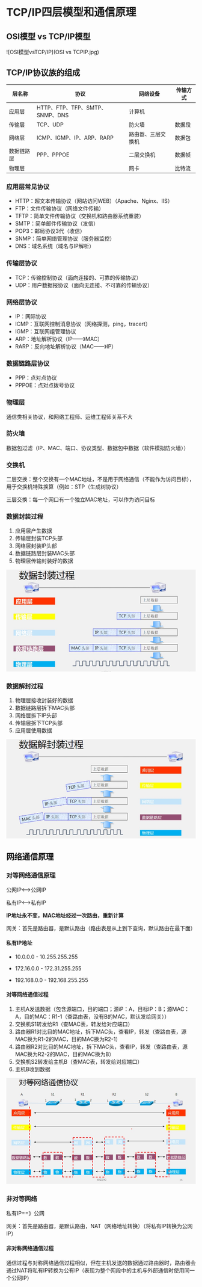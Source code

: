 # TCP/IP四层模型和通信原理

## OSI模型 vs TCP/IP模型

![OSI模型vsTCP/IP](OSI vs TCPIP.jpg)

## TCP/IP协议族的组成

| 层名称     | 协议                            | 网络设备           | 传输方式 |
| ---------- | ------------------------------- | ------------------ | -------- |
| 应用层     | HTTP、FTP、TFP、SMTP、SNMP、DNS | 计算机             |          |
| 传输层     | TCP、UDP                        | 防火墙             | 数据段   |
| 网络层     | ICMP、IGMP、IP、ARP、RARP       | 路由器、三层交换机 | 数据包   |
| 数据链路层 | PPP、PPPOE                      | 二层交换机         | 数据帧   |
| 物理层     |                                 | 网卡               | 比特流   |

### 应用层常见协议

*   HTTP：超文本传输协议（网站访问WEB）（Apache、Nginx、IIS）
*   FTP：文件传输协议（网络文件传输）
*   TFTP：简单文件传输协议（交换机和路由器系统重装）
*   SMTP：简单邮件传输协议（发信）
*   POP3：邮局协议3代（收信）
*   SNMP：简单网络管理协议（服务器监控）
*   DNS：域名系统（域名与IP解析）

### 传输层协议

*   TCP：传输控制协议（面向连接的、可靠的传输协议）
*   UDP：用户数据报协议（面向无连接、不可靠的传输协议）

### 网络层协议

*   IP：网际协议
*   ICMP：互联网控制消息协议（网络探测，ping，tracert）
*   IGMP：互联网组管理协议
*   ARP：地址解析协议（IP——》MAC）
*   RARP：反向地址解析协议（MAC——》IP）

### 数据链路层协议

*   PPP：点对点协议
*   PPPOE：点对点拨号协议

### 物理层

通信类相关协议，和网络工程师、运维工程师关系不大

### 防火墙

数据包过滤（IP、MAC、端口、协议类型、数据包中数据（软件模拟防火墙））

### 交换机

二层交换：整个交换有一个MAC地址，不是用于网络通信（不能作为访问目标），用于交换机特殊换算（例如：STP（生成树协议）

三层交换：每一个网口有一个独立MAC地址，可以作为访问目标

### 数据封装过程

1.  应用层产生数据
2.  传输层封装TCP头部
3.  网络层封装IP头部
4.  数据链路层封装MAC头部
5.  物理层传输封装好的数据

![数据封装过程](数据封装过程.jpg)

### 数据解封过程

1.  物理层接收封装好的数据
2.  数据链路层拆下MAC头部
3.  网络层拆下IP头部
4.  传输层拆下TCP头部
5.  应用层使用数据

![数据解封过程](数据解封过程.jpg)

## 网络通信原理

### 对等网络通信原理

公网IP<——>公网IP

私有IP<——>私有IP

**IP地址永不变，MAC地址经过一次路由，重新计算**

网关：首先是路由器，是默认路由（路由表是从上到下查询，默认路由在最下面）

#### 私有IP地址

*   10.0.0.0 - 10.255.255.255

*   172.16.0.0 - 172.31.255.255

*   192.168.0.0 - 192.168.255.255

#### 对等网络通信过程

1.  主机A发送数据（包含源端口，目的端口；源iP：A，目标IP：B；源MAC：A，目的MAC：R1-1（查路由表，没有B的MAC，默认发给网关））
2.  交换机S1转发给R1（查MAC表，转发给对应端口）
3.  路由器R1对比目的MAC地址，拆下MAC头，查看IP，转发（查路由表，源MAC换为R1-2的MAC，目的MAC换为R2-1）
4.  路由器R2对比目的MAC地址，拆下MAC头，查看IP，转发（查路由表，源MAC换为R2-2的MAC，目的MAC换为B）
5.  交换机S2转发给主机B（查MAC表，转发给对应端口）
6.  主机B收到数据

![对等网络通信协议](对等网络通信.jpg)

### 非对等网络

私有IP==》公网

网关：首先是路由器，是默认路由，NAT（网络地址转换）（将私有IP转换为公网IP）

#### 非对称网络通信过程

通信过程与对称网络通信过程相似，但在主机发送的数据通过路由器时，路由器会通过NAT将私有IP转换为公有IP（表现为整个网段中的主机与外部通信时使用同一个公网IP）